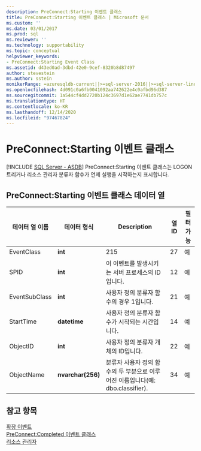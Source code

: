```yaml
---
description: PreConnect:Starting 이벤트 클래스
title: PreConnect:Starting 이벤트 클래스 | Microsoft 문서
ms.custom: ''
ms.date: 03/01/2017
ms.prod: sql
ms.reviewer: ''
ms.technology: supportability
ms.topic: conceptual
helpviewer_keywords:
- PreConnect:Starting Event Class
ms.assetid: d43ed0ad-3dbd-42e0-9cef-8320b8d87497
author: stevestein
ms.author: sstein
monikerRange: =azuresqldb-current||>=sql-server-2016||>=sql-server-linux-2017||=azuresqldb-mi-current
ms.openlocfilehash: 4d091c0a6fb0041092aa742622e4c0afbd96d387
ms.sourcegitcommit: 1a544cf4dd2720b124c3697d1e62ae7741db757c
ms.translationtype: HT
ms.contentlocale: ko-KR
ms.lasthandoff: 12/14/2020
ms.locfileid: "97467824"
---
```

# <a name="preconnectstarting-event-class"></a>PreConnect:Starting 이벤트 클래스
[!INCLUDE [SQL Server - ASDB](../../includes/applies-to-version/sql-asdb.md)]
  PreConnect:Starting 이벤트 클래스는 LOGON 트리거나 리소스 관리자 분류자 함수가 언제 실행을 시작하는지 표시합니다.  
  
## <a name="preconnectstarting-event-class-data-columns"></a>PreConnect:Starting 이벤트 클래스 데이터 열  
  
|데이터 열 이름|데이터 형식|Description|열 ID|필터 가능|  
|----------------------|---------------|-----------------|---------------|----------------|  
|EventClass|**int**|215|27|예|  
|SPID|**int**|이 이벤트를 발생시키는 서버 프로세스의 ID입니다.|12|예|  
|EventSubClass|**int**|사용자 정의 분류자 함수의 경우 1입니다.|21|예|  
|StartTime|**datetime**|사용자 정의 분류자 함수가 시작되는 시간입니다.|14|예|  
|ObjectID|**int**|사용자 정의 분류자 개체의 ID입니다.|22|예|  
|ObjectName|**nvarchar(256)**|분류자 사용자 정의 함수의 두 부분으로 이루어진 이름입니다(예: dbo.classifier).|34|예|  
  
## <a name="see-also"></a>참고 항목  
 [확장 이벤트](../../relational-databases/extended-events/extended-events.md)   
 [PreConnect:Completed 이벤트 클래스](../../relational-databases/event-classes/preconnect-completed-event-class.md)   
 [리소스 관리자](../../relational-databases/resource-governor/resource-governor.md)  
  
  
